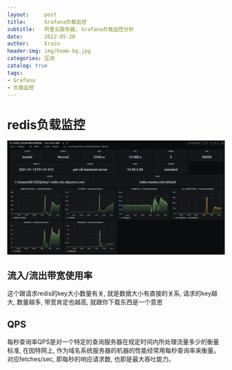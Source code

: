 ```yaml
---
layout:     post
title:      Grafana负载监控
subtitle:   阿里云服务器, Grafana负载监控分析
date:       2022-05-20
author:     Erain
header-img: img/home-bg.jpg
categories: 压测
catalog: true
tags:
- Grafana
- 负载监控
---
```

# redis负载监控

![阿里云Grafana-redis负载监控.png](/img/post/负载监控/阿里云Grafana-redis负载监控.png)

## 流入/流出带宽使用率

这个跟请求redis的key大小数量有关, 就是数据大小有直接的关系, 请求的key越大, 数量越多, 带宽肯定也越高, 就跟你下载东西是一个意思

## QPS

每秒查询率QPS是对一个特定的查询服务器在规定时间内所处理流量多少的衡量标准, 在因特网上, 作为域名系统服务器的机器的性能经常用每秒查询率来衡量。    
对应fetches/sec, 即每秒的响应请求数, 也即是最大吞吐能力。